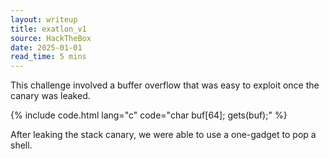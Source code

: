 ```yaml
---
layout: writeup
title: exatlon_v1
source: HackTheBox
date: 2025-01-01
read_time: 5 mins
---
```

This challenge involved a buffer overflow that was easy to exploit once the canary was leaked.

{% include code.html lang="c" code="char buf[64];
gets(buf);" %}

After leaking the stack canary, we were able to use a one-gadget to pop a shell.
